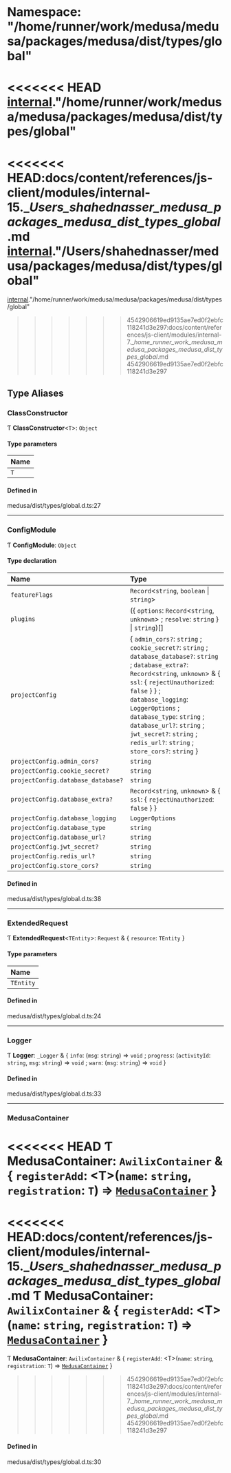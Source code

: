 # Namespace: "/home/runner/work/medusa/medusa/packages/medusa/dist/types/global"

<<<<<<< HEAD
[internal](internal-7.md)."/home/runner/work/medusa/medusa/packages/medusa/dist/types/global"
=======
<<<<<<< HEAD:docs/content/references/js-client/modules/internal-15.__Users_shahednasser_medusa_packages_medusa_dist_types_global_.md
[internal](internal-15.md)."/Users/shahednasser/medusa/packages/medusa/dist/types/global"
=======
[internal](internal-7.md)."/home/runner/work/medusa/medusa/packages/medusa/dist/types/global"
>>>>>>> 4542906619ed9135ae7ed0f2ebfc118241d3e297:docs/content/references/js-client/modules/internal-7.__home_runner_work_medusa_medusa_packages_medusa_dist_types_global_.md
>>>>>>> 4542906619ed9135ae7ed0f2ebfc118241d3e297

## Type Aliases

### ClassConstructor

Ƭ **ClassConstructor**<`T`\>: `Object`

#### Type parameters

| Name |
| :------ |
| `T` |

#### Defined in

medusa/dist/types/global.d.ts:27

___

### ConfigModule

Ƭ **ConfigModule**: `Object`

#### Type declaration

| Name | Type |
| :------ | :------ |
| `featureFlags` | `Record`<`string`, `boolean` \| `string`\> |
| `plugins` | ({ `options`: `Record`<`string`, `unknown`\> ; `resolve`: `string`  } \| `string`)[] |
| `projectConfig` | { `admin_cors?`: `string` ; `cookie_secret?`: `string` ; `database_database?`: `string` ; `database_extra?`: `Record`<`string`, `unknown`\> & { `ssl`: { `rejectUnauthorized`: ``false``  }  } ; `database_logging`: `LoggerOptions` ; `database_type`: `string` ; `database_url?`: `string` ; `jwt_secret?`: `string` ; `redis_url?`: `string` ; `store_cors?`: `string`  } |
| `projectConfig.admin_cors?` | `string` |
| `projectConfig.cookie_secret?` | `string` |
| `projectConfig.database_database?` | `string` |
| `projectConfig.database_extra?` | `Record`<`string`, `unknown`\> & { `ssl`: { `rejectUnauthorized`: ``false``  }  } |
| `projectConfig.database_logging` | `LoggerOptions` |
| `projectConfig.database_type` | `string` |
| `projectConfig.database_url?` | `string` |
| `projectConfig.jwt_secret?` | `string` |
| `projectConfig.redis_url?` | `string` |
| `projectConfig.store_cors?` | `string` |

#### Defined in

medusa/dist/types/global.d.ts:38

___

### ExtendedRequest

Ƭ **ExtendedRequest**<`TEntity`\>: `Request` & { `resource`: `TEntity`  }

#### Type parameters

| Name |
| :------ |
| `TEntity` |

#### Defined in

medusa/dist/types/global.d.ts:24

___

### Logger

Ƭ **Logger**: `_Logger` & { `info`: (`msg`: `string`) => `void` ; `progress`: (`activityId`: `string`, `msg`: `string`) => `void` ; `warn`: (`msg`: `string`) => `void`  }

#### Defined in

medusa/dist/types/global.d.ts:33

___

### MedusaContainer

<<<<<<< HEAD
Ƭ **MedusaContainer**: `AwilixContainer` & { `registerAdd`: <T\>(`name`: `string`, `registration`: `T`) => [`MedusaContainer`](internal-7.__home_runner_work_medusa_medusa_packages_medusa_dist_types_global_.md#medusacontainer)  }
=======
<<<<<<< HEAD:docs/content/references/js-client/modules/internal-15.__Users_shahednasser_medusa_packages_medusa_dist_types_global_.md
Ƭ **MedusaContainer**: `AwilixContainer` & { `registerAdd`: <T\>(`name`: `string`, `registration`: `T`) => [`MedusaContainer`](internal-15.__Users_shahednasser_medusa_packages_medusa_dist_types_global_.md#medusacontainer)  }
=======
Ƭ **MedusaContainer**: `AwilixContainer` & { `registerAdd`: <T\>(`name`: `string`, `registration`: `T`) => [`MedusaContainer`](internal-7.__home_runner_work_medusa_medusa_packages_medusa_dist_types_global_.md#medusacontainer)  }
>>>>>>> 4542906619ed9135ae7ed0f2ebfc118241d3e297:docs/content/references/js-client/modules/internal-7.__home_runner_work_medusa_medusa_packages_medusa_dist_types_global_.md
>>>>>>> 4542906619ed9135ae7ed0f2ebfc118241d3e297

#### Defined in

medusa/dist/types/global.d.ts:30
